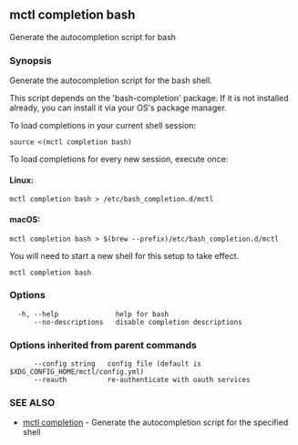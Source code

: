 [Auto generated by spf13/cobra]: <>

## mctl completion bash

Generate the autocompletion script for bash

### Synopsis

Generate the autocompletion script for the bash shell.

This script depends on the 'bash-completion' package.
If it is not installed already, you can install it via your OS's package manager.

To load completions in your current shell session:

	source <(mctl completion bash)

To load completions for every new session, execute once:

#### Linux:

	mctl completion bash > /etc/bash_completion.d/mctl

#### macOS:

	mctl completion bash > $(brew --prefix)/etc/bash_completion.d/mctl

You will need to start a new shell for this setup to take effect.


```
mctl completion bash
```

### Options

```
  -h, --help              help for bash
      --no-descriptions   disable completion descriptions
```

### Options inherited from parent commands

```
      --config string   config file (default is $XDG_CONFIG_HOME/mctl/config.yml)
      --reauth          re-authenticate with oauth services
```

### SEE ALSO

* [mctl completion](mctl_completion.md)	 - Generate the autocompletion script for the specified shell

